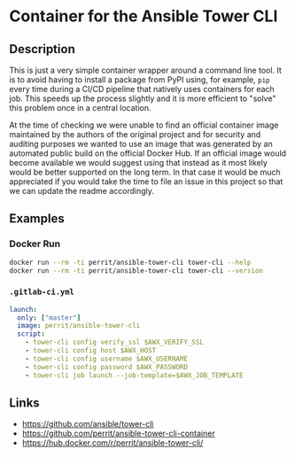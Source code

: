 # Container for the Ansible Tower CLI

## Description

This is just a very simple container wrapper around a command line tool. It is to avoid having to install a package from PyPI using, for example, `pip` every time during a CI/CD pipeline that natively uses containers for each job. This speeds up the process slightly and it is more efficient to "solve" this problem once in a central location.

At the time of checking we were unable to find an official container image maintained by the authors of the original project and for security and auditing purposes we wanted to use an image that was generated by an automated public build on the official Docker Hub. If an official image would become available we would suggest using that instead as it most likely would be better supported on the long term. In that case it would be much appreciated if you would take the time to file an issue in this project so that we can update the readme accordingly.

## Examples

### Docker Run

```bash
docker run --rm -ti perrit/ansible-tower-cli tower-cli --help
docker run --rm -ti perrit/ansible-tower-cli tower-cli --version
```

### `.gitlab-ci.yml`

```yaml
launch:
  only: ["master"]
  image: perrit/ansible-tower-cli
  script:
    - tower-cli config verify_ssl $AWX_VERIFY_SSL
    - tower-cli config host $AWX_HOST
    - tower-cli config username $AWX_USERNAME
    - tower-cli config password $AWX_PASSWORD
    - tower-cli job launch --job-template=$AWX_JOB_TEMPLATE
```

## Links

* https://github.com/ansible/tower-cli
* https://github.com/perrit/ansible-tower-cli-container
* https://hub.docker.com/r/perrit/ansible-tower-cli/
